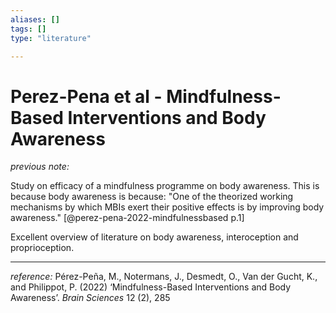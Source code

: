 ```yaml
---
aliases: []
tags: []
type: "literature"

---
```


# Perez-Pena et al - Mindfulness-Based Interventions and Body Awareness

_previous note:_

Study on efficacy of a mindfulness programme on body awareness. This is because body awareness is because: "One of the theorized working mechanisms by which MBIs exert their positive effects is by improving body awareness." [@perez-pena-2022-mindfulnessbased p.1]

Excellent overview of literature on body awareness, interoception and proprioception. 

---
_reference:_ Pérez-Peña, M., Notermans, J., Desmedt, O., Van der Gucht, K., and Philippot, P. (2022) ‘Mindfulness-Based Interventions and Body Awareness’. _Brain Sciences_ 12 (2), 285